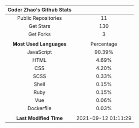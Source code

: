 | **Coder Zhao's Github Stats** | |
|:-:|:-:|
| Public Repositories | 11 |
| Get Stars | 130 |
| Get Forks | 3 |
| | |
| **Most Used Languages** | Percentage |
| JavaScript | 90.39% |
| HTML | 4.69% |
| CSS | 4.20% |
| SCSS | 0.33% |
| Shell | 0.15% |
| Ruby | 0.15% |
| Vue | 0.06% |
| Dockerfile | 0.03% |
| | |
| **Last Modified Time** | 2021-09-12 01:11:29 |